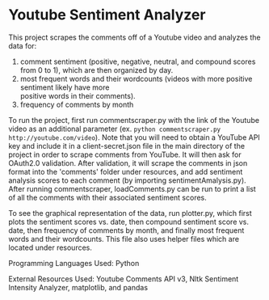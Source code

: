 # Youtube Sentiment Analyzer

This project scrapes the comments off of a Youtube video and analyzes the data for:
1. comment sentiment (positive, negative, neutral, and compound scores from 0 to 1), 
	which are then organized by day.
2. most frequent words and their wordcounts (videos with more positive sentiment likely have more	
	positive words in their comments).
3. frequency of comments by month

To run the project, first run commentscraper.py with the link of the Youtube video as an additional parameter (ex. `python commentscraper.py http://youtube.com/video`). Note that you will need to obtain a YouTube API key and include it in a client-secret.json file in the main directory of the project in order to scrape comments from YouTube. It will then ask for OAuth2.0 validation. After validation, it will scrape the comments in json format into the 'comments' folder under resources, and add sentiment analysis scores to each comment (by importing sentimentAmalysis.py).
After running commentscraper, loadComments.py can be run to print a list of all the comments with their associated sentiment scores.

To see the graphical representation of the data, run plotter.py, which first plots the sentiment scores vs. date, then compound sentiment score vs. date, then frequency of comments by month, and finally most frequent words and their wordcounts. This file also uses helper files which are located under resources.

Programming Languages Used: Python

External Resources Used:
Youtube Comments API v3, Nltk Sentiment Intensity Analyzer, matplotlib, and pandas
